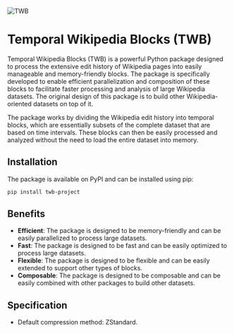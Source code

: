 <img src="https://imagedelivery.net/Dr98IMl5gQ9tPkFM5JRcng/49178640-2f6d-4c23-e56f-a48eca531200/HD" alt="TWB" />

# Temporal Wikipedia Blocks (TWB)

Temporal Wikipedia Blocks (TWB) is a powerful Python package designed to process the extensive edit history of Wikipedia pages into easily manageable and memory-friendly blocks. The package is specifically developed to enable efficient parallelization and composition of these blocks to facilitate faster processing and analysis of large Wikipedia datasets. The original design of this package is to build other Wikipedia-oriented datasets on top of it.

The package works by dividing the Wikipedia edit history into temporal blocks, which are essentially subsets of the complete dataset that are based on time intervals. These blocks can then be easily processed and analyzed without the need to load the entire dataset into memory.

## Installation

The package is available on PyPI and can be installed using pip:

```bash
pip install twb-project
```

## Benefits

- **Efficient**: The package is designed to be memory-friendly and can be easily parallelized to process large datasets.
- **Fast**: The package is designed to be fast and can be easily optimized to process large datasets.
- **Flexible**: The package is designed to be flexible and can be easily extended to support other types of blocks.
- **Composable**: The package is designed to be composable and can be easily combined with other packages to build other datasets.

## Specification

- Default compression method: ZStandard.
